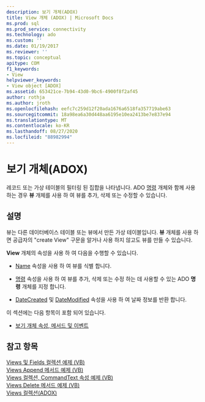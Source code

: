 ```yaml
---
description: 보기 개체(ADOX)
title: View 개체 (ADOX) | Microsoft Docs
ms.prod: sql
ms.prod_service: connectivity
ms.technology: ado
ms.custom: ''
ms.date: 01/19/2017
ms.reviewer: ''
ms.topic: conceptual
apitype: COM
f1_keywords:
- View
helpviewer_keywords:
- View object [ADOX]
ms.assetid: 653421ce-7b94-43d0-9bc6-4900f8f2af45
author: rothja
ms.author: jroth
ms.openlocfilehash: eefc7c259d12f20ada1676a6518fa357719abe63
ms.sourcegitcommit: 18a98ea6a30d448aa6195e10ea2413be7e837e94
ms.translationtype: MT
ms.contentlocale: ko-KR
ms.lasthandoff: 08/27/2020
ms.locfileid: "88982994"
---
```

# <a name="view-object-adox"></a>보기 개체(ADOX)
레코드 또는 가상 테이블의 필터링 된 집합을 나타냅니다. ADO [명령](../ado-api/command-object-ado.md) 개체와 함께 사용 하는 경우 **뷰** 개체를 사용 하 여 뷰를 추가, 삭제 또는 수정할 수 있습니다.  
  
## <a name="remarks"></a>설명  
 뷰는 다른 데이터베이스 테이블 또는 뷰에서 만든 가상 테이블입니다. **뷰** 개체를 사용 하면 공급자의 "create View" 구문을 알거나 사용 하지 않고도 뷰를 만들 수 있습니다.  
  
 **View** 개체의 속성을 사용 하 여 다음을 수행할 수 있습니다.  
  
-   [Name](./name-property-adox.md) 속성을 사용 하 여 뷰를 식별 합니다.  
  
-   [명령](./command-property-adox.md) 속성을 사용 하 여 뷰를 추가, 삭제 또는 수정 하는 데 사용할 수 있는 ADO **명령** 개체를 지정 합니다.  
  
-   [DateCreated](./datecreated-property-adox.md) 및 [DateModified](./datemodified-property-adox.md) 속성을 사용 하 여 날짜 정보를 반환 합니다.  
  
 이 섹션에는 다음 항목이 포함 되어 있습니다.  
  
-   [보기 개체 속성, 메서드 및 이벤트](./view-object-properties-methods-and-events.md)  
  
## <a name="see-also"></a>참고 항목  
 [Views 및 Fields 컬렉션 예제 (VB)](./views-and-fields-collections-example-vb.md)   
 [Views Append 메서드 예제 (VB)](./views-append-method-example-vb.md)   
 [Views 컬렉션, CommandText 속성 예제 (VB)](./views-collection-commandtext-property-example-vb.md)   
 [Views Delete 메서드 예제 (VB)](./views-delete-method-example-vb.md)   
 [Views 컬렉션(ADOX)](./views-collection-adox.md)